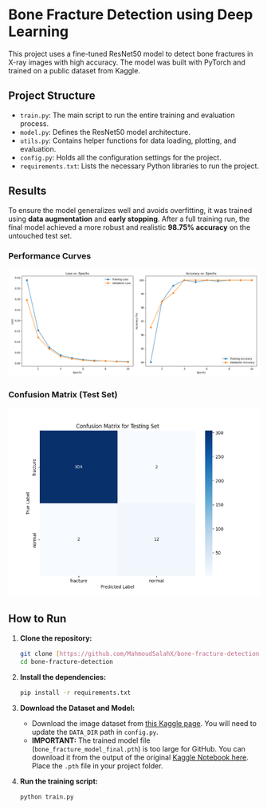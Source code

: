 # Bone Fracture Detection using Deep Learning

This project uses a fine-tuned ResNet50 model to detect bone fractures in X-ray images with high accuracy. The model was built with PyTorch and trained on a public dataset from Kaggle.

## Project Structure

- `train.py`: The main script to run the entire training and evaluation process.
- `model.py`: Defines the ResNet50 model architecture.
- `utils.py`: Contains helper functions for data loading, plotting, and evaluation.
- `config.py`: Holds all the configuration settings for the project.
- `requirements.txt`: Lists the necessary Python libraries to run the project.

## Results

To ensure the model generalizes well and avoids overfitting, it was trained using **data augmentation** and **early stopping**. After a full training run, the final model achieved a more robust and realistic **98.75% accuracy** on the untouched test set.

### Performance Curves
![Performance Curves](performance_curves.png)

### Confusion Matrix (Test Set)
![Confusion Matrix](confusion_matrix_Testing.png)

## How to Run

1.  **Clone the repository:**
    ```bash
    git clone [https://github.com/MahmoudSalahX/bone-fracture-detection.git](https://github.com/MahmoudSalahX/bone-fracture-detection.git)
    cd bone-fracture-detection
    ```

2.  **Install the dependencies:**
    ```bash
    pip install -r requirements.txt
    ```

3.  **Download the Dataset and Model:**
    * Download the image dataset from [this Kaggle page](https://www.kaggle.com/datasets/vuppalaadithyasairam/bone-fracture-detection-using-x-rays). You will need to update the `DATA_DIR` path in `config.py`.
    * **IMPORTANT:** The trained model file (`bone_fracture_model_final.pth`) is too large for GitHub. You can download it from the output of the original [Kaggle Notebook here](https://www.kaggle.com/code/mahmoudsalaheldeen/bone-fracture-detection-model). Place the `.pth` file in your project folder.

4.  **Run the training script:**
    ```bash
    python train.py
    ```
